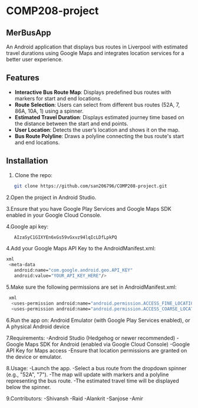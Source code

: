 # COMP208-project
## MerBusApp

An Android application that displays bus routes in Liverpool with estimated travel durations using Google Maps and integrates location services for a better user experience.

## Features

- **Interactive Bus Route Map**: Displays predefined bus routes with markers for start and end locations.
- **Route Selection**: Users can select from different bus routes (52A, 7, 86A, 10A, 1) using a spinner.
- **Estimated Travel Duration**: Displays estimated journey time based on the distance between the start and end points.
- **User Location**: Detects the user’s location and shows it on the map.
- **Bus Route Polyline**: Draws a polyline connecting the bus route's start and end locations.

## Installation

1. Clone the repo:
```bash
   git clone https://github.com/san206796/COMP208-project.git
```

2.Open the project in Android Studio.

3.Ensure that you have Google Play Services and Google Maps SDK enabled in your Google Cloud Console.

4.Google api key:
```bash
   AIzaSyC1GIXYEn6xGs59vGxvz94lqIcLDfLpkPQ
```

4.Add your Google Maps API Key to the AndroidManifest.xml:
 ```bash
 xml
  <meta-data
    android:name="com.google.android.geo.API_KEY"
    android:value="YOUR_API_KEY_HERE"/>
```

5.Make sure the following permissions are set in AndroidManifest.xml:
```bash
 xml
  <uses-permission android:name="android.permission.ACCESS_FINE_LOCATION"/>
  <uses-permission android:name="android.permission.ACCESS_COARSE_LOCATION"/>
```

6.Run the app on:
Android Emulator (with Google Play Services enabled), or A physical Android device

7.Requirements:
-Android Studio (Hedgehog or newer recommended)
-Google Maps SDK for Android (enabled via Google Cloud Console)
-Google API Key for Maps access
-Ensure that location permissions are granted on the device or emulator.

8.Usage:
-Launch the app.
-Select a bus route from the dropdown spinner (e.g., "52A", "7").
-The map will update with markers and a polyline representing the bus route.
-The estimated travel time will be displayed below the spinner.

9.Contributors:
-Shivansh
-Raid
-Alankrit
-Sanjose
-Amir


